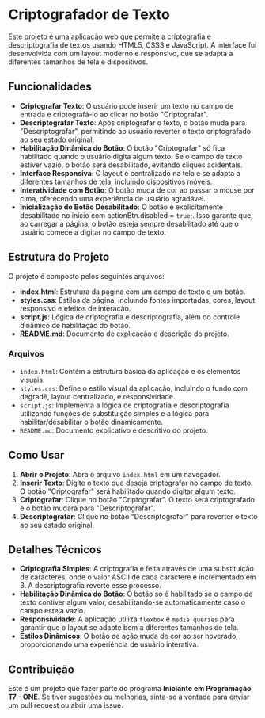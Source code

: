 # Criptografador de Texto

Este projeto é uma aplicação web que permite a criptografia e descriptografia de textos usando HTML5, CSS3 e JavaScript. A interface foi desenvolvida com um layout moderno e responsivo, que se adapta a diferentes tamanhos de tela e dispositivos.

## Funcionalidades

- **Criptografar Texto**: O usuário pode inserir um texto no campo de entrada e criptografá-lo ao clicar no botão "Criptografar".
- **Descriptografar Texto**: Após criptografar o texto, o botão muda para "Descriptografar", permitindo ao usuário reverter o texto criptografado ao seu estado original.
- **Habilitação Dinâmica do Botão**: O botão "Criptografar" só fica habilitado quando o usuário digita algum texto. Se o campo de texto estiver vazio, o botão será desabilitado, evitando cliques acidentais.
- **Interface Responsiva**: O layout é centralizado na tela e se adapta a diferentes tamanhos de tela, incluindo dispositivos móveis.
- **Interatividade com Botão**: O botão muda de cor ao passar o mouse por cima, oferecendo uma experiência de usuário agradável.
- **Inicialização do Botão Desabilitado**: O botão é explicitamente desabilitado no início com actionBtn.disabled = `true`;. Isso garante que, ao carregar a página, o botão esteja sempre desabilitado até que o usuário comece a digitar no campo de texto.

## Estrutura do Projeto

O projeto é composto pelos seguintes arquivos:

- **index.html**: Estrutura da página com um campo de texto e um botão.
- **styles.css**: Estilos da página, incluindo fontes importadas, cores, layout responsivo e efeitos de interação.
- **script.js**: Lógica de criptografia e descriptografia, além do controle dinâmico de habilitação do botão.
- **README.md**: Documento de explicação e descrição do projeto.

### Arquivos

- `index.html`: Contém a estrutura básica da aplicação e os elementos visuais.
- `styles.css`: Define o estilo visual da aplicação, incluindo o fundo com degradê, layout centralizado, e responsividade.
- `script.js`: Implementa a lógica de criptografia e descriptografia utilizando funções de substituição simples e a lógica para habilitar/desabilitar o botão dinamicamente.
- `README.md`: Documento explicativo e descritivo do projeto.

## Como Usar

1. **Abrir o Projeto**: Abra o arquivo `index.html` em um navegador.
2. **Inserir Texto**: Digite o texto que deseja criptografar no campo de texto. O botão "Criptografar" será habilitado quando digitar algum texto.
3. **Criptografar**: Clique no botão "Criptografar". O texto será criptografado e o botão mudará para "Descriptografar".
4. **Descriptografar**: Clique no botão "Descriptografar" para reverter o texto ao seu estado original.

## Detalhes Técnicos

- **Criptografia Simples**: A criptografia é feita através de uma substituição de caracteres, onde o valor ASCII de cada caractere é incrementado em 3. A descriptografia reverte esse processo.
- **Habilitação Dinâmica do Botão**: O botão só é habilitado se o campo de texto contiver algum valor, desabilitando-se automaticamente caso o campo esteja vazio.
- **Responsividade**: A aplicação utiliza `flexbox` e `media queries` para garantir que o layout se adapte bem a diferentes tamanhos de tela.
- **Estilos Dinâmicos**: O botão de ação muda de cor ao ser hoverado, proporcionando uma experiência de usuário interativa.


## Contribuição

Este é um projeto que fazer parte do programa **Iniciante em Programação T7 - ONE**. Se tiver sugestões ou melhorias, sinta-se à vontade para enviar um pull request ou abrir uma issue.